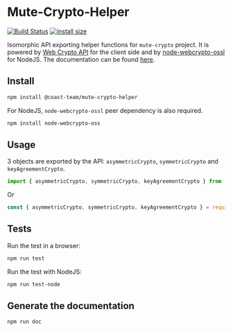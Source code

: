 # Mute-Crypto-Helper

[![Build Status](https://travis-ci.org/coast-team/mute-crypto-helper.svg?branch=master)](https://travis-ci.org/coast-team/mute-crypto-helper)
[![install size](https://packagephobia.now.sh/badge?p=@coast-team/mute-crypto-helper@1.0.0-beta.0)](https://packagephobia.now.sh/result?p=@coast-team/mute-crypto-helper@1.0.0-beta.0)

Isomorphic API exporting helper functions for `mute-crypto` project. It is powered by [Web Crypto API][1] for the client side and by [node-webcrypto-ossl][3] for NodeJS. The documentation can be found [here][2].

## Install

```sh
npm install @coast-team/mute-crypto-helper
```

For NodeJS, `node-webcrypto-ossl` peer dependency is also required.

```sh
npm install node-webcrypto-oss
```

## Usage

3 objects are exported by the API: `asymmetricCrypto`, `symmetricCrypto` and `keyAgreementCrypto`.

```javascript
import { asymmetricCrypto, symmetricCrypto, keyAgreementCrypto } from '@coast-team/mute-crypto-helper'
```

Or

```javascript
const { asymmetricCrypto, symmetricCrypto, keyAgreementCrypto } = require('@coast-team/mute-crypto-helper')
```

## Tests

Run the test in a browser:

```sh
npm run test
```

Run the test with NodeJS:

```sh
npm run test-node
```

## Generate the documentation

```sh
npm run doc
```

[1]: https://developer.mozilla.org/en-US/docs/Web/API/Web_Crypto_API
[2]: https://coast-team.github.io/mute-crypto-helper/
[3]: https://github.com/PeculiarVentures/node-webcrypto-ossl
